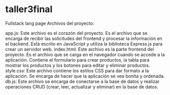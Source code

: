 # taller3final
Fullstack lang page 
Archivos del proyecto:

app.js: Este archivo es el corazón del proyecto. Es el archivo que se encarga de recibir las solicitudes del frontend y procesar la información en el backend. Está escrito en JavaScript y utiliza la biblioteca Express.js para crear un servidor web.
index.html: Este archivo es la parte frontend del proyecto. Es el archivo que se carga en el navegador cuando se accede a la aplicación. Contiene el formulario para crear productos, la tabla para mostrar los productos y los botones para editar y eliminar productos.
style.css: Este archivo contiene los estilos CSS para dar formato a la aplicación. Se encarga de hacer que la aplicación se vea bonita y ordenada.
db.js: Este archivo se encarga de conectarse a la base de datos y realizar operaciones CRUD (crear, leer, actualizar y eliminar) en la base de datos.